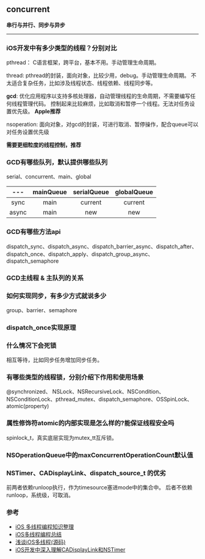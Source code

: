 ## concurrent

**串行与并行、同步与异步**

---

### iOS开发中有多少类型的线程？分别对比
pthread： C语言框架，跨平台，基本不用。手动管理生命周期。

thread: pthread的封装，面向对象，比较少用，debug。手动管理生命周期。
不太适合复杂任务，比如涉及线程状态、线程依赖、线程同步等。

**gcd**: 优化应用程序以支持多核处理器，自动管理线程的生命周期，不需要编写任何线程管理代码。
控制起来比较麻烦，比如取消和暂停一个线程。无法对任务设置优先级。
**Apple推荐**

nsoperation: 面向对象，对gcd的封装，可进行取消、暂停操作，配合queue可以对任务设置优先级

**需要更细粒度的线程控制，推荐**

### GCD有哪些队列，默认提供哪些队列
serial、concurrent、main、global

|  ---  | mainQueue | serialQueue | globalQueue |
| :---: | :-------: | :---------: | :---------: |
| sync  |   main    |   current   |   current   |
| async |   main    |     new     |     new     |

### GCD有哪些方法api
dispatch_sync、dispatch_async、dispatch_barrier_async、dispatch_after、dispatch_once、dispatch_apply、dispatch_group_async、dispatch_semaphore
### GCD主线程 & 主队列的关系
### 如何实现同步，有多少方式就说多少
group、barrier、semaphore
### dispatch_once实现原理

### 什么情况下会死锁
相互等待，比如同步任务增加同步任务。

### 有哪些类型的线程锁，分别介绍下作用和使用场景
@synchronized、 NSLock、NSRecursiveLock、NSCondition、NSConditionLock、pthread_mutex、dispatch_semaphore、OSSpinLock、atomic(property) 
### 属性修饰符atomic的内部实现是怎么样的?能保证线程安全吗
spinlock_t，真实底层实现为mutex_tt互斥锁。
### NSOperationQueue中的maxConcurrentOperationCount默认值
### NSTimer、CADisplayLink、dispatch_source_t 的优劣
前两者依赖runloop执行，作为timesource塞进mode中的集合中。
后者不依赖runloop，系统级，可取消。


### 参考
- [iOS 多线程编程知识整理](https://dnduuhn.com/2018/12/02/iOS-%E5%A4%9A%E7%BA%BF%E7%A8%8B%E7%BC%96%E7%A8%8B%E7%9F%A5%E8%AF%86%E6%95%B4%E7%90%86/)
- [iOS多线程编程总结](https://bestswifter.com/multithreadconclusion/)
- [浅谈iOS多线程(源码)](https://leylfl.github.io/2018/01/16/%E6%B5%85%E8%B0%88iOS%E5%A4%9A%E7%BA%BF%E7%A8%8B-%E6%BA%90%E7%A0%81/)
- [iOS开发中深入理解CADisplayLink和NSTimer](http://www.codeceo.com/article/ios-cadisplaylink-nstimer.html)